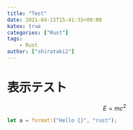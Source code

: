 ```yaml
---
title: "Test"
date: 2021-04-15T15:41:33+09:00
katex: true
categories: ["Rust"]
tags:
    - Rust
author: ["shirataki2"]
---
```


# 表示テスト

$$
E = mc^2
$$

```rust
let a = format!("Hello {}", "rust");
```
